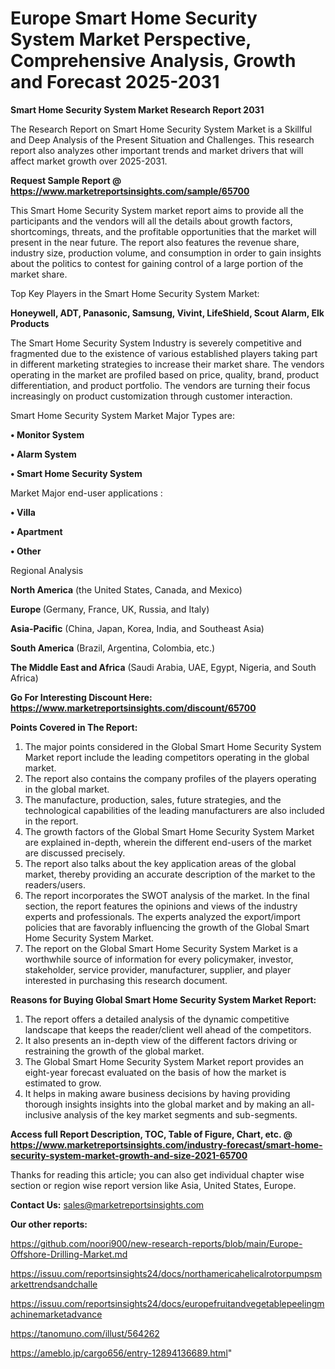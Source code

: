 # Europe Smart Home Security System Market Perspective, Comprehensive Analysis, Growth and Forecast 2025-2031

<strong>Smart Home Security System Market Research Report 2031</strong>

The Research Report on Smart Home Security System Market is a Skillful and Deep Analysis of the Present Situation and Challenges. This research report also analyzes other important trends and market drivers that will affect market growth over 2025-2031.

<strong>Request Sample Report @ <a href=https://www.marketreportsinsights.com/sample/65700>https://www.marketreportsinsights.com/sample/65700</a></strong>

This Smart Home Security System market report aims to provide all the participants and the vendors will all the details about growth factors, shortcomings, threats, and the profitable opportunities that the market will present in the near future. The report also features the revenue share, industry size, production volume, and consumption in order to gain insights about the politics to contest for gaining control of a large portion of the market share.

Top Key Players in the Smart Home Security System Market:

<strong>Honeywell, ADT, Panasonic, Samsung, Vivint, LifeShield, Scout Alarm, Elk Products</strong>

The Smart Home Security System Industry is severely competitive and fragmented due to the existence of various established players taking part in different marketing strategies to increase their market share. The vendors operating in the market are profiled based on price, quality, brand, product differentiation, and product portfolio. The vendors are turning their focus increasingly on product customization through customer interaction.

Smart Home Security System Market Major Types are:

<strong>• Monitor System

• Alarm System

• Smart Home Security System</strong>

Market Major end-user applications :

<strong>• Villa

• Apartment

• Other</strong>

Regional Analysis

</u><strong><b>North America</b></strong> (the United States, Canada, and Mexico)

<strong><b>Europe </b></strong>(Germany, France, UK, Russia, and Italy)

<strong><b>Asia-Pacific</b></strong> (China, Japan, Korea, India, and Southeast Asia)

<strong><b>South America</b></strong> (Brazil, Argentina, Colombia, etc.)

<strong><b>The Middle East and Africa</b></strong> (Saudi Arabia, UAE, Egypt, Nigeria, and South Africa)

<strong>Go For Interesting Discount Here: <a href=https://www.marketreportsinsights.com/discount/65700>https://www.marketreportsinsights.com/discount/65700</a></strong>

<strong>Points Covered in The Report:</strong>
<ol>
  <li>The major points considered in the Global Smart Home Security System Market report include the leading competitors operating in the global market.</li>
  <li>The report also contains the company profiles of the players operating in the global market.</li>
  <li>The manufacture, production, sales, future strategies, and the technological capabilities of the leading manufacturers are also included in the report.</li>
  <li>The growth factors of the Global Smart Home Security System Market are explained in-depth, wherein the different end-users of the market are discussed precisely.</li>
  <li>The report also talks about the key application areas of the global market, thereby providing an accurate description of the market to the readers/users.</li>
  <li>The report incorporates the SWOT analysis of the market. In the final section, the report features the opinions and views of the industry experts and professionals. The experts analyzed the export/import policies that are favorably influencing the growth of the Global Smart Home Security System Market.</li>
  <li>The report on the Global Smart Home Security System Market is a worthwhile source of information for every policymaker, investor, stakeholder, service provider, manufacturer, supplier, and player interested in purchasing this research document.</li>
</ol>
<strong>Reasons for Buying Global Smart Home Security System Market Report:</strong>

<ol>
  <li>The report offers a detailed analysis of the dynamic competitive landscape that keeps the reader/client well ahead of the competitors.</li>
  <li>It also presents an in-depth view of the different factors driving or restraining the growth of the global market.</li>
  <li>The Global Smart Home Security System Market report provides an eight-year forecast evaluated on the basis of how the market is estimated to grow.</li>
  <li>It helps in making aware business decisions by having providing thorough insights insights into the global market and by making an all-inclusive analysis of the key market segments and sub-segments.</li>
</ol>
<strong>Access full Report Description, TOC, Table of Figure, Chart, etc. @ <a href=https://www.marketreportsinsights.com/industry-forecast/smart-home-security-system-market-growth-and-size-2021-65700>https://www.marketreportsinsights.com/industry-forecast/smart-home-security-system-market-growth-and-size-2021-65700</a></strong>


Thanks for reading this article; you can also get individual chapter wise section or region wise report version like Asia, United States, Europe.

<strong>Contact Us:</strong>
sales@marketreportsinsights.com

<strong>Our other reports:</strong>

<a href=https://github.com/noori900/new-research-reports/blob/main/Europe-Offshore-Drilling-Market.md>https://github.com/noori900/new-research-reports/blob/main/Europe-Offshore-Drilling-Market.md</a>

<a href=https://issuu.com/reportsinsights24/docs/northamericahelicalrotorpumpsmarkettrendsandchalle>https://issuu.com/reportsinsights24/docs/northamericahelicalrotorpumpsmarkettrendsandchalle</a>

<a href=https://issuu.com/reportsinsights24/docs/europefruitandvegetablepeelingmachinemarketadvance>https://issuu.com/reportsinsights24/docs/europefruitandvegetablepeelingmachinemarketadvance</a>

<a href=https://tanomuno.com/illust/564262>https://tanomuno.com/illust/564262</a>

<a href=https://ameblo.jp/cargo656/entry-12894136689.html>https://ameblo.jp/cargo656/entry-12894136689.html</a>"
